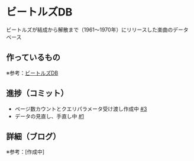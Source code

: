 # ビートルズDB

ビートルズが結成から解散まで（1961〜1970年）にリリースした楽曲のデータベース

## 作っているもの

※参考：[ビートルズDB](https://beatles-db.vercel.app/)

## 進捗（コミット）

- ページ数カウントとクエリパラメータ受け渡し作成中 [#3](https://github.com/ryo-i/beatles-db/issues/3)
- データの見直し、手直し中 [#1](https://github.com/ryo-i/beatles-db/issues/1)

## 詳細（ブログ）

※参考：[作成中]